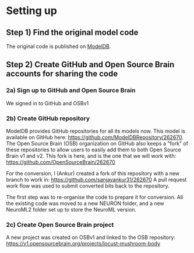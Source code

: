 # Setting up

## Step 1) Find the original model code

The original code is published on [ModelDB](https://modeldb.science/262670).

## Step 2) Create GitHub and Open Source Brain accounts for sharing the code

### 2a) Sign up to GitHub and Open Source Brain

We signed in to GitHub and OSBv1

### 2b) Create GitHub repository

ModelDB provides GitHub repositories for all its models now.
This model is available on GitHub here: https://github.com/ModelDBRepository/262670.
The Open Source Brain (OSB) organization on GitHub also keeps a "fork" of these repositories to allow users to easily add them to both Open Source Brain v1 and v2.
This fork is here, and is the one that we will work with: https://github.com/OpenSourceBrain/262670

For the conversion, I (Ankur) created a fork of this repository with a new branch to work in: https://github.com/sanjayankur31/262670
A pull request work flow was used to submit converted bits back to the repository.

The first step was to re-organise the code to prepare it for conversion.
All the existing code was moved to a new NEURON folder, and a new NeuroML2 folder set up to store the NeuroML version.

### 2c) Create Open Source Brain project

A new project was created on OSBv1 and linked to the OSB repository: https://v1.opensourcebrain.org/projects/locust-mushroom-body


